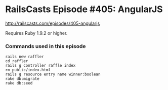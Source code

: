 # RailsCasts Episode #405: AngularJS

http://railscasts.com/episodes/405-angularjs

Requires Ruby 1.9.2 or higher.


### Commands used in this episode

```
rails new raffler
cd raffler
rails g controller raffle index
rm public/index.html
rails g resource entry name winner:boolean
rake db:migrate
rake db:seed
```
